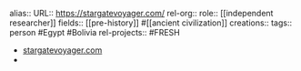alias::
URL:: https://stargatevoyager.com/
rel-org::
role:: [[independent researcher]] 
fields:: [[pre-history]] #[[ancient civilization]] 
creations:: 
tags:: person #Egypt #Bolivia 
rel-projects:: #FRESH 


- [stargatevoyager.com](https://stargatevoyager.com/)
-